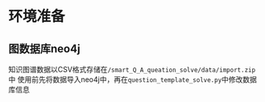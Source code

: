 # 环境准备
## 图数据库neo4j
 知识图谱数据以CSV格式存储在`/smart_Q_A_queation_solve/data/import.zip`中
 使用前先将数据导入neo4j中，再在`question_template_solve.py`中修改数据库信息
